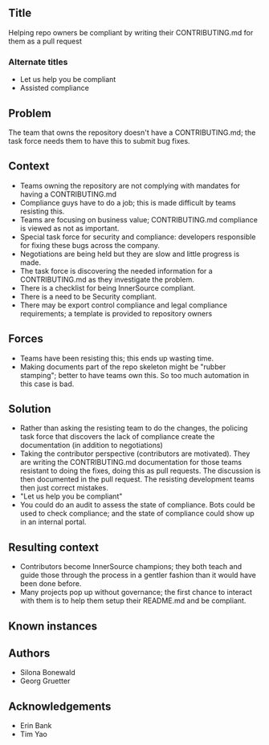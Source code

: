 ## Title

Helping repo owners be compliant by writing their CONTRIBUTING.md for them as a pull request

### Alternate titles

* Let us help you be compliant
* Assisted compliance

## Problem

The team that owns the repository doesn't have a CONTRIBUTING.md; the task force needs them to have this to submit bug fixes.

## Context

* Teams owning the repository are not complying with mandates for having a CONTRIBUTING.md
* Compliance guys have to do a job; this is made difficult by teams resisting this.
* Teams are focusing on business value; CONTRIBUTING.md compliance is viewed as not as important.
* Special task force for security and compliance: developers responsible for fixing these bugs across the company.
* Negotiations are being held but they are slow and little progress is made.
* The task force is discovering the needed information for a CONTRIBUTING.md as they investigate the problem.
* There is a checklist for being InnerSource compliant.
* There is a need to be Security compliant.
* There may be export control compliance and legal compliance requirements; a template is provided to repository owners

## Forces

* Teams have been resisting this; this ends up wasting time.
* Making documents part of the repo skeleton might be "rubber stamping"; better to have teams own this. So too much automation in this case is bad.

## Solution

* Rather than asking the resisting team to do the changes, the policing task force that discovers the lack of compliance create the documentation (in addition to negotiations)
* Taking the contributor perspective (contributors are motivated). They are writing the CONTRIBUTING.md documentation for those teams resistant to doing the fixes, doing this as pull requests. The discussion is then documented in the pull request. The resisting development teams then just correct mistakes.
* "Let us help you be compliant"
* You could do an audit to assess the state of compliance. Bots could be used to check compliance; and the state of compliance could show up in an internal portal.

## Resulting context

* Contributors become InnerSource champions; they both teach and guide those through the process in a gentler fashion than it would have been done before.
* Many projects pop up without governance; the first chance to interact with them is to help them setup their README.md and be compliant.

## Known instances

## Authors

* Silona Bonewald
* Georg Gruetter

## Acknowledgements

* Erin Bank
* Tim Yao
